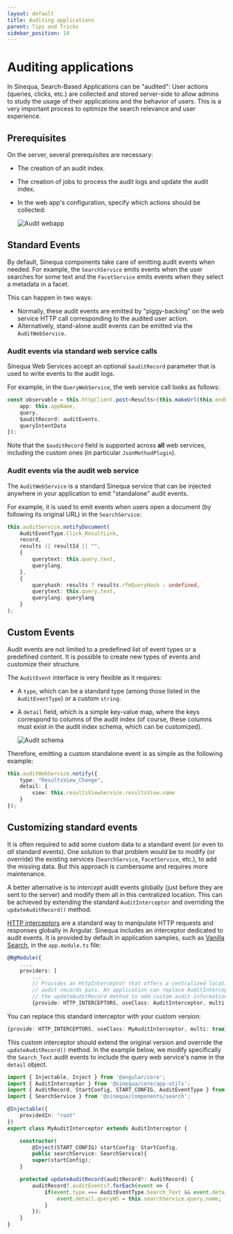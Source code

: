 ```yaml
---
layout: default
title: Auditing applications
parent: Tips and Tricks
sidebar_position: 14
---
```


# Auditing applications

In Sinequa, Search-Based Applications can be "audited": User actions (queries, clicks, etc.) are collected and stored server-side to allow admins to study the usage of their applications and the behavior of users. This is a very important process to optimize the search relevance and user experience.

## Prerequisites

On the server, several prerequisites are necessary:

- The creation of an audit index.
- The creation of jobs to process the audit logs and update the audit index.
- In the web app's configuration, specify which actions should be collected:

    ![Audit webapp](/assets/tipstricks/audit-webapp.png)

## Standard Events

By default, Sinequa components take care of emitting audit events when needed. For example, the `SearchService` emits events when the user searches for some text and the `FacetService` emits events when they select a metadata in a facet.

This can happen in two ways:

- Normally, these audit events are emitted by "piggy-backing" on the web service HTTP call corresponding to the audited user action.
- Alternatively, stand-alone audit events can be emitted via the `AuditWebService`.

### Audit events via standard web service calls

Sinequa Web Services accept an optional `$auditRecord` parameter that is used to write events to the audit logs.

For example, in the `QueryWebService`, the web service call looks as follows:

```ts
const observable = this.httpClient.post<Results>(this.makeUrl(this.endPoint), {
    app: this.appName,
    query,
    $auditRecord: auditEvents,
    queryIntentData
});
```

Note that the `$auditRecord` field is supported across **all** web services, including the custom ones (in particular `JsonMethodPlugin`).

### Audit events via the audit web service

The `AuditWebService` is a standard Sinequa service that can be injected anywhere in your application to emit "standalone" audit events.

For example, it is used to emit events when users open a document (by following its original URL) in the `SearchService`:

```ts
this.auditService.notifyDocument(
    AuditEventType.Click_ResultLink,
    record,
    results || resultId || "",
    {
        querytext: this.query.text,
        querylang,
    },
    {
        queryhash: results ? results.rfmQueryHash : undefined,
        querytext: this.query.text,
        querylang: querylang
    }
);
```

## Custom Events

Audit events are not limited to a predefined list of event types or a predefined content. It is possible to create new types of events and customize their structure.

The `AuditEvent` interface is very flexible as it requires:

- A `type`, which can be a standard type (among those listed in the `AuditEventType`) or a custom `string`.
- A `detail` field, which is a simple key-value map, where the keys correspond to columns of the audit index (of course, these columns must exist in the audit index schema, which can be customized).

    ![Audit schema](/assets/tipstricks/audit-schema.png)

Therefore, emitting a custom standalone event is as simple as the following example:

```ts
this.auditWebService.notify({
    type: "ResultsView_Change",
    detail: {
        view: this.resultsViewService.resultsView.name
    }
});
```

## Customizing standard events

It is often required to add some custom data to a standard event (or even to *all* standard events). One solution to that problem would be to modify (or override) the existing services (`SearchService`, `FacetService`, etc.), to add the missing data. But this approach is cumbersome and requires more maintenance.

A better alternative is to *intercept* audit events globally (just before they are sent to the server) and modify them all in this centralized location. This can be achieved by extending the standard `AuditInterceptor` and overriding the `updateAuditRecord()` method.

[HTTP interceptors](https://angular.io/api/common/http/HttpInterceptor) are a standard way to manipulate HTTP requests and responses globally in Angular. Sinequa includes an interceptor dedicated to audit events. It is provided by default in application samples, such as [Vanilla Search](../apps/vanilla-search), in the `app.module.ts` file:

```ts
@NgModule({
    ...,
    providers: [
        ...
        // Provides an HttpInterceptor that offers a centralized location through which all client-side
        // audit records pass. An application can replace AuditInterceptor with a subclass that overrides
        // the updateAuditRecord method to add custom audit information to the records.
        {provide: HTTP_INTERCEPTORS, useClass: AuditInterceptor, multi: true},
```

You can replace this standard interceptor with your custom version:

```ts
{provide: HTTP_INTERCEPTORS, useClass: MyAuditInterceptor, multi: true},
```

This custom interceptor should extend the original version and override the `updateAuditRecord()` method. In the example below, we modify specifically the `Search_Text` audit events to include the query web service's name in the `detail` object.

```ts
import { Injectable, Inject } from '@angular/core';
import { AuditInterceptor } from '@sinequa/core/app-utils';
import { AuditRecord, StartConfig, START_CONFIG, AuditEventType } from '@sinequa/core/web-services';
import { SearchService } from '@sinequa/components/search';

@Injectable({
    providedIn: "root"
})
export class MyAuditInterceptor extends AuditInterceptor {

    constructor(
        @Inject(START_CONFIG) startConfig: StartConfig,
        public searchService: SearchService){
        super(startConfig);
    }

    protected updateAuditRecord(auditRecord?: AuditRecord) {
        auditRecord?.auditEvents?.forEach(event => {
            if(event.type === AuditEventType.Search_Text && event.detail) {
                event.detail.queryWS = this.searchService.query.name;
            }
        });
    }
}
```
